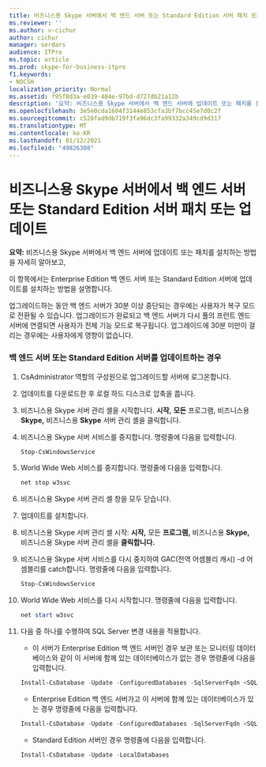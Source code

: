 ```yaml
---
title: 비즈니스용 Skype 서버에서 백 엔드 서버 또는 Standard Edition 서버 패치 또는 업데이트
ms.reviewer: ''
ms.author: v-cichur
author: cichur
manager: serdars
audience: ITPro
ms.topic: article
ms.prod: skype-for-business-itpro
f1.keywords:
- NOCSH
localization_priority: Normal
ms.assetid: f95f8d3a-e039-484e-97bd-d727db21a12b
description: '요약: 비즈니스용 Skype 서버에서 백 엔드 서버에 업데이트 또는 패치를 설치하는 방법을 설명하는 정보를 제공합니다.'
ms.openlocfilehash: 3e5e0cda1604f3144e853cfa3bf7bcc45e7d0c2f
ms.sourcegitcommit: c528fad9db719f3fa96dc3fa99332a349cd9d317
ms.translationtype: MT
ms.contentlocale: ko-KR
ms.lasthandoff: 01/12/2021
ms.locfileid: "49826308"
---
```

# <a name="patch-or-update-a-back-end-server-or-standard-edition-server-in-skype-for-business-server"></a>비즈니스용 Skype 서버에서 백 엔드 서버 또는 Standard Edition 서버 패치 또는 업데이트
 
**요약:** 비즈니스용 Skype 서버에서 백 엔드 서버에 업데이트 또는 패치를 설치하는 방법을 자세히 알아보고,
  
이 항목에서는 Enterprise Edition 백 엔드 서버 또는 Standard Edition 서버에 업데이트를 설치하는 방법을 설명합니다.
  
업그레이드하는 동안 백 엔드 서버가 30분 이상 중단되는 경우에는 사용자가 복구 모드로 전환될 수 있습니다. 업그레이드가 완료되고 백 엔드 서버가 다시 풀의 프런트 엔드 서버에 연결되면 사용자가 전체 기능 모드로 복구됩니다. 업그레이드에 30분 미만이 걸리는 경우에는 사용자에게 영향이 없습니다.
  
### <a name="to-update-a-back-end-server-or-standard-edition-server"></a>백 엔드 서버 또는 Standard Edition 서버를 업데이트하는 경우

1. CsAdministrator 역할의 구성원으로 업그레이드할 서버에 로그온합니다.
    
2. 업데이트를 다운로드한 후 로컬 하드 디스크로 압축을 풉니다.
    
3. 비즈니스용 Skype 서버 관리 셸을 시작합니다. **시작,** **모든** 프로그램, 비즈니스용 **Skype,** 비즈니스용 **Skype** 서버 관리 셸을 클릭합니다.
    
4. 비즈니스용 Skype 서버 서비스를 중지합니다. 명령줄에 다음을 입력합니다.
    
    ```PowerShell
    Stop-CsWindowsService
    ```

5. World Wide Web 서비스를 중지합니다. 명령줄에 다음을 입력합니다.
    
    ```PowerShell
    net stop w3svc
   ```

6. 비즈니스용 Skype 서버 관리 셸 창을 모두 닫습니다.
    
7. 업데이트를 설치합니다.
    
8. 비즈니스용 Skype 서버 관리 셸 시작: **시작,** 모든 **프로그램,** 비즈니스용 **Skype,** 비즈니스용 Skype 서버 관리 셸을 **클릭합니다.**
    
9. 비즈니스용 Skype 서버 서비스를 다시 중지하여 GAC(전역 어셈블리 캐시) -d 어셈블리를 catch합니다. 명령줄에 다음을 입력합니다.
    
    ```PowerShell
    Stop-CsWindowsService
    ```

10. World Wide Web 서비스를 다시 시작합니다. 명령줄에 다음을 입력합니다.
    
    ```PowerShell
    net start w3svc
    ```

11. 다음 중 하나를 수행하여 SQL Server 변경 내용을 적용합니다.
    
    - 이 서버가 Enterprise Edition 백 엔드 서버인 경우 보관 또는 모니터링 데이터베이스와 같이 이 서버에 함께 있는 데이터베이스가 없는 경우 명령줄에 다음을 입력합니다.
    
    ```PowerShell
    Install-CsDatabase -Update -ConfiguredDatabases -SqlServerFqdn <SQL Server FQDN>
    ```

    - Enterprise Edition 백 엔드 서버가고 이 서버에 함께 있는 데이터베이스가 있는 경우 명령줄에 다음을 입력합니다.
    
    ```PowerShell
    Install-CsDatabase -Update -ConfiguredDatabases -SqlServerFqdn <SQL Server FQDN>  -ExcludeCollocatedStores
    ```

    - Standard Edition 서버인 경우 명령줄에 다음을 입력합니다.
    
    ```PowerShell
    Install-CsDatabase -Update -LocalDatabases

    ```
